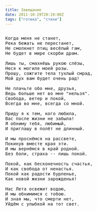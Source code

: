 ```yaml
---
title: Завещание
date: 2011-10-29T20:19:00Z
tags: ["готика", "стихи"]
---
```


<pre>

Когда меня не станет,
Река бежать не перестанет,
Не смолкнет птиц весёлый гам,
Не будет в мире скорби драм.

Лишь ты, смахнёшь рукою слёзы,
Неся к могиле моей розы.
Прошу, сожгите тела тухлый смрад,
Мой дух вам будет очень рад!

Не плачьте обо мне, друзья,
Ведь больше нет во мне "нельзя".
Свобода, ветер и покой,
Всегда во мне, всегда со мной.

Приду я к тем, кого любила,
Вас после жизни не забыла!
Я обниму тебя, любимый,
И приглашу в полёт не длинный.

И мы проснёмся на рассвете,
Покинув вместе края эти.
И мы вернёмся в край родной.
Без боли, страха -- лишь покой.

Покой, как бесконечность счастья,
И как свобода от ненастья.
Покой как радости бурленье,
Как новой жизни зарожденья!

Нас Лета освежит водою,
И мы обнимимся с тобою.
И зная мы, что смерти нет,
Уйдём с улыбкой на тот свет.



</pre>